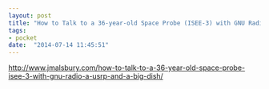 ```yaml
---
layout: post
title: "How to Talk to a 36-year-old Space Probe (ISEE-3) with GNU Radio, a USRP, and a Big Dish &#8211; John Malsbury"
tags:
- pocket
date:  "2014-07-14 11:45:51"
---
```


http://www.jmalsbury.com/how-to-talk-to-a-36-year-old-space-probe-isee-3-with-gnu-radio-a-usrp-and-a-big-dish/

